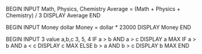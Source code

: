 <!-- 1 -->
BEGIN
  INPUT Math, Physics, Chemistry
    Average = (Math + Physics + Chemistry) / 3
    DISPLAY Average
END

<!-- 2 -->
BEGIN
  INPUT Money dollar
    Money = dollar * 23000
    DISPLAY Money
END

<!-- 3 -->
BEGIN
  INPUT 3 value a,b,c 3, 5, 4
  IF a > b AND a > c
  DISPLAY a MAX
    IF a > b AND a < c
    DISPLAY c MAX
  ELSE b > a AND b > c
  DISPLAY b MAX
END